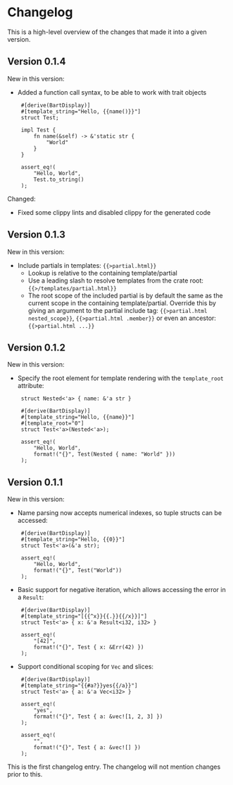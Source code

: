 Changelog
=========
This is a high-level overview of the changes that made it into a given version.

Version 0.1.4
-------------
New in this version:

 * Added a function call syntax, to be able to work with trait objects

        #[derive(BartDisplay)]
        #[template_string="Hello, {{name()}}"]
        struct Test;

        impl Test {
            fn name(&self) -> &'static str {
                "World"
            }
        }

        assert_eq!(
            "Hello, World",
            Test.to_string()
        );

Changed:

 * Fixed some clippy lints and disabled clippy for the generated code

Version 0.1.3
-------------
New in this version:

 * Include partials in templates: `{{>partial.html}}`
     * Lookup is relative to the containing template/partial
     * Use a leading slash to resolve templates from the crate root: `{{>/templates/partial.html}}`
     * The root scope of the included partial is by default the same as the current scope
       in the containing template/partial. Override this by giving an argument to the
       partial include tag: `{{>partial.html nested_scope}}`, `{{>partial.html .member}}` or
       even an ancestor: `{{>partial.html ...}}`

Version 0.1.2
-------------
New in this version:

 * Specify the root element for template rendering with the `template_root` attribute:

        struct Nested<'a> { name: &'a str }

        #[derive(BartDisplay)]
        #[template_string="Hello, {{name}}"]
        #[template_root="0"]
        struct Test<'a>(Nested<'a>);

        assert_eq!(
            "Hello, World",
            format!("{}", Test(Nested { name: "World" }))
        );

Version 0.1.1
-------------
New in this version:

 * Name parsing now accepts numerical indexes, so tuple structs can be accessed:

        #[derive(BartDisplay)]
        #[template_string="Hello, {{0}}"]
        struct Test<'a>(&'a str);

        assert_eq!(
            "Hello, World",
            format!("{}", Test("World"))
        );

 * Basic support for negative iteration, which allows accessing the error in a `Result`:

        #[derive(BartDisplay)]
        #[template_string="[{{^x}}{{.}}{{/x}}]"]
        struct Test<'a> { x: &'a Result<i32, i32> }

        assert_eq!(
            "[42]",
            format!("{}", Test { x: &Err(42) })
        );

 * Support conditional scoping for `Vec` and slices:

        #[derive(BartDisplay)]
        #[template_string="{{#a?}}yes{{/a}}"]
        struct Test<'a> { a: &'a Vec<i32> }

        assert_eq!(
            "yes",
            format!("{}", Test { a: &vec![1, 2, 3] })
        );

        assert_eq!(
            "",
            format!("{}", Test { a: &vec![] })
        );

This is the first changelog entry. The changelog will not mention changes prior to this.
